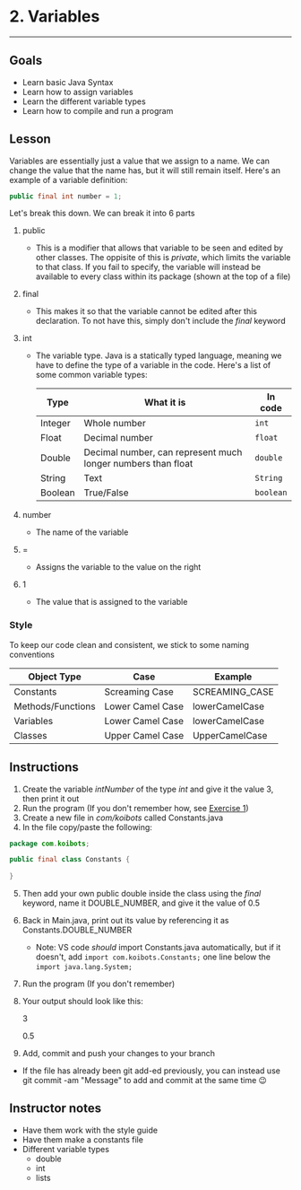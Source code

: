 # 2. Variables

---
## Goals

- Learn basic Java Syntax
- Learn how to assign variables
- Learn the different variable types
- Learn how to compile and run a program

## Lesson

Variables are essentially just a value that we assign to a name. We can change the value that the name has, but it will still remain itself. Here's an example of a variable definition:
```java
public final int number = 1;
```
Let's break this down. We can break it into 6 parts
1. public
    - This is a modifier that allows that variable to be seen and edited by other classes. The oppisite of this is *private*, which limits the variable to that class. If you fail to specify, the variable will instead be available to every class within its package (shown at the top of a file)
2. final
    - This makes it so that the variable cannot be edited after this declaration. To not have this, simply don't include the *final* keyword
3. int
    - The variable type. Java is a statically typed language, meaning we have to define the type of a variable in the code. Here's a list of some common variable types:

      |Type|What it is|In code|
      |---|---|---|
      |Integer|Whole number|`int`|
      |Float|Decimal number|`float`|
      |Double|Decimal number, can represent much longer numbers than float|`double`|
      |String|Text|`String`|
      |Boolean|True/False|`boolean`|
  
4. number
    - The name of the variable
5. =
    - Assigns the variable to the value on the right
6. 1
    - The value that is assigned to the variable

### Style

To keep our code clean and consistent, we stick to some naming conventions

|Object Type|Case|Example|
|---|---|---|
|Constants|Screaming Case|SCREAMING_CASE|
|Methods/Functions|Lower Camel Case|lowerCamelCase|
|Variables|Lower Camel Case|lowerCamelCase|
|Classes|Upper Camel Case|UpperCamelCase|

## Instructions
1. Create the variable *intNumber* of the type *int* and give it the value 3, then print it out
2. Run the program (If you don't remember how, see [Exercise 1](Task-1.md))
3. Create a new file in *com/koibots* called Constants.java
4. In the file copy/paste the following:
```java
package com.koibots;

public final class Constants {
    
}
```
5. Then add your own public double inside the class using the *final* keyword, name it DOUBLE_NUMBER, and give it the value of 0.5
6. Back in Main.java, print out its value by referencing it as Constants.DOUBLE_NUMBER
   - Note: VS code *should* import Constants.java automatically, but if it doesn't, add `import com.koibots.Constants;` one line below the `import java.lang.System;`
7. Run the program (If you don't remember)
8. Your output should look like this:

    3
   
    0.5

10. Add, commit and push your changes to your branch
   - If the file has already been git add-ed previously, you can instead use git commit -am "Message" to add and commit at the same time :wink:

## Instructor notes
- Have them work with the style guide
- Have them make a constants file
- Different variable types
  - double
  - int
  - lists
